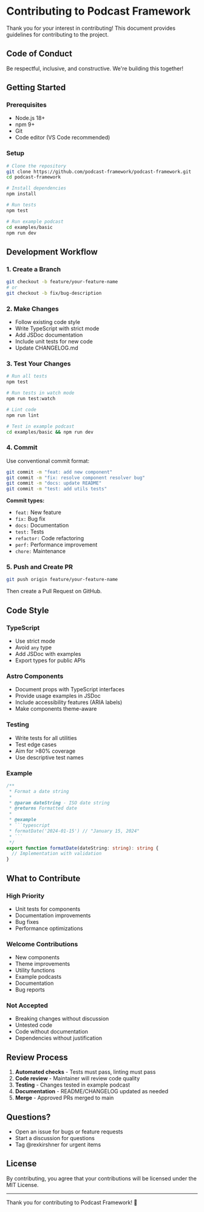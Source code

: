 # Contributing to Podcast Framework

Thank you for your interest in contributing! This document provides guidelines for contributing to the project.

## Code of Conduct

Be respectful, inclusive, and constructive. We're building this together!

## Getting Started

### Prerequisites

- Node.js 18+
- npm 9+
- Git
- Code editor (VS Code recommended)

### Setup

```bash
# Clone the repository
git clone https://github.com/podcast-framework/podcast-framework.git
cd podcast-framework

# Install dependencies
npm install

# Run tests
npm test

# Run example podcast
cd examples/basic
npm run dev
```

## Development Workflow

### 1. Create a Branch

```bash
git checkout -b feature/your-feature-name
# or
git checkout -b fix/bug-description
```

### 2. Make Changes

- Follow existing code style
- Write TypeScript with strict mode
- Add JSDoc documentation
- Include unit tests for new code
- Update CHANGELOG.md

### 3. Test Your Changes

```bash
# Run all tests
npm test

# Run tests in watch mode
npm run test:watch

# Lint code
npm run lint

# Test in example podcast
cd examples/basic && npm run dev
```

### 4. Commit

Use conventional commit format:

```bash
git commit -m "feat: add new component"
git commit -m "fix: resolve component resolver bug"
git commit -m "docs: update README"
git commit -m "test: add utils tests"
```

**Commit types:**
- `feat:` New feature
- `fix:` Bug fix
- `docs:` Documentation
- `test:` Tests
- `refactor:` Code refactoring
- `perf:` Performance improvement
- `chore:` Maintenance

### 5. Push and Create PR

```bash
git push origin feature/your-feature-name
```

Then create a Pull Request on GitHub.

## Code Style

### TypeScript

- Use strict mode
- Avoid `any` type
- Add JSDoc with examples
- Export types for public APIs

### Astro Components

- Document props with TypeScript interfaces
- Provide usage examples in JSDoc
- Include accessibility features (ARIA labels)
- Make components theme-aware

### Testing

- Write tests for all utilities
- Test edge cases
- Aim for >80% coverage
- Use descriptive test names

### Example

```typescript
/**
 * Format a date string
 *
 * @param dateString - ISO date string
 * @returns Formatted date
 *
 * @example
 * ```typescript
 * formatDate('2024-01-15') // "January 15, 2024"
 * ```
 */
export function formatDate(dateString: string): string {
  // Implementation with validation
}
```

## What to Contribute

### High Priority

- Unit tests for components
- Documentation improvements
- Bug fixes
- Performance optimizations

### Welcome Contributions

- New components
- Theme improvements
- Utility functions
- Example podcasts
- Documentation
- Bug reports

### Not Accepted

- Breaking changes without discussion
- Untested code
- Code without documentation
- Dependencies without justification

## Review Process

1. **Automated checks** - Tests must pass, linting must pass
2. **Code review** - Maintainer will review code quality
3. **Testing** - Changes tested in example podcast
4. **Documentation** - README/CHANGELOG updated as needed
5. **Merge** - Approved PRs merged to main

## Questions?

- Open an issue for bugs or feature requests
- Start a discussion for questions
- Tag @rexkirshner for urgent items

## License

By contributing, you agree that your contributions will be licensed under the MIT License.

---

Thank you for contributing to Podcast Framework! 🎉
